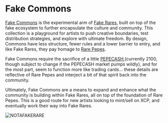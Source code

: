 # Fake Commons

[Fake Commons](https://fakeraredirectory.com/fake-commons/) is the experimental arm of [Fake Rares](../), built on top of the fake ecosystem to further encapsulate the culture and community. This collection is a playground for artists to push creative boundaries, test distribution strategies, and explore with ultimate freedom. By design, Commons have less structure, fewer rules and a lower barrier to entry, and like Fake Rares, they pay homage to [Rare Pepes](../../the-rare-pepe-blockchain-project/).&#x20;

Fake Commons require the sacrifice of a little [PEPECASH ](../../../chapter-3-blockchain-counterparty-how-to/what-is-pepecash.md)(currently 2100, though subject to change if the PEPECASH market pumps wildly), and for the most part, seem to function more like trading cards... these details are reflective of Rare Pepes and interject a bit of that spirit back into the community.

Ultimately, Fake Commons are a means to expand and enhance what the community is building within Fake Rares, all on top of the foundation of Rare Pepes. This is a good route for new artists looking to mint/sell on XCP, and eventually work their way into Fake Rares.

![NOTAFAKERARE
](../../../.gitbook/assets/NOTAFAKERARE.gif)

